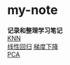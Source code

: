 # my-note
**记录和整理学习笔记**        
[KNN](https://github.com/lemonlife2333/my-note/blob/master/%E6%89%8B%E5%86%99%E4%BB%A3%E7%A0%81%E4%B8%8Esklearn%E6%AF%94%E5%AF%B9%E5%AD%A6%E4%B9%A0%20day1.ipynb)      
[线性回归](https://github.com/lemonlife2333/my-note/blob/master/%E6%89%8B%E5%86%99%E4%BB%A3%E7%A0%81%E4%B8%8Esklearn%E5%AF%B9%E6%AF%94%E5%AD%A6%E4%B9%A0%20day2%20(1).ipynb)
[梯度下降](https://github.com/lemonlife2333/my-note/blob/master/%E6%89%8B%E5%86%99%E7%AE%97%E6%B3%95%E5%AF%B9%E6%AF%94%E5%AD%A6%E4%B9%A0sklearn%20day3.ipynb)     
[PCA](https://github.com/lemonlife2333/my-note/blob/master/%E6%89%8B%E5%86%99%E4%BB%A3%E7%A0%81%E5%AF%B9%E6%AF%94%E5%AD%A6%E4%B9%A0sklearn%20day4.ipynb)
